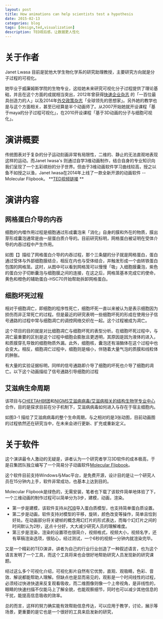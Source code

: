 ```yaml
---
layout: post
title: How animations can help scientists test a hypothesis
date: 2015-02-13
categories: blog
tags: [design,ted,visualization]
description: TED观后感，让数据更人性化
---
```


# 关于作者

Janet Lwasa 目前是犹他大学生物化学系的研究助理教授，主要研究方向就是分子过程的可视化。


她毕业于威廉姆斯学院的生物专业，这给她未来研究可视化分子过程提供了理论基础，并且在这个方面的成就相当突出，2012年曾获得[快速企业杂志](www.fastcompany.com/) 的「一百位最具创造力的人」以及2014年[外交政策杂志](www.foreignpolicy.com)「全球领先的思想家」。另外她的教学也是与这个方面相关，甚至已经算是半个动画师了。从2007开始她就开设课程「基于maya的分子过程可视化」，在2010开设课程「基于3D动画的分子与细胞可视化」。 

# 演讲概要

传统图表对于复杂的分子运动刻画非常有局限性，二维的、静止的无法直观地表现这样的运动。而Janet Iwasa's 则通过自学3维动画制作，结合自身的专业知识向我们呈现了一个五彩缤纷的分子世界。但由于3维动画软件学习曲线较高，授之以鱼不如授之以渔，Janet Iwasa在2014年上线了一款全新开源的动画软件 -- Molecular Flipbook。
**[TED视频链接](http://www.ted.com/speakers/janet_iwasa> ) **

# 演讲内容

## 网格蛋白介导的内吞

细胞的内噬作用过程是细胞通过形成囊泡来「消化」自身的膜和外在的物质，膜出芽形成囊泡通常是由一层蛋白质介导的。目前研究标明，网格蛋白被证明在受体介导的内吞过程中产生作用。


如图【】描绘了网格蛋白介导的内吞过程，那个三条腿的分子就是网格蛋白，蛋白通过受体与外部细胞膜结合，相反在内也与受体结合，并触发形成一个由转铁蛋白包围的网格笼。这时，从图中可以看到网格笼可以慢慢「吸」入细胞膜囊泡，紫色的蛋白分子切断囊泡与细胞膜之间的连接，在这之后，网格笼基本完成它的使命，黄色和橙色的辅助蛋白-HSC70开始帮助拆卸网格蛋白。



## 细胞坏死过程

相对于细胞凋亡，即细胞的程序性死亡，细胞坏死一直以来被认为是表示细胞因为损伤而非正常死亡的过程。但是最近的研究表明一些细胞坏死的形成在使用分子信号通路的过程中常与细胞凋亡的调控网络交织在一起。这个过程被成为凋亡。


这个项目的目的就是对比细胞凋亡与细胞坏死的表型分析。在细胞坏死过程中，与凋亡最重要的区别是这个过程中细胞会膨胀且更透明，其原因是因为液体的进入，和质膜穿孔导致的细胞物质外漏。此外，细胞核，囊泡还有溶酶体在这个过程中也会变大。相反，细胞凋亡过程中，细胞则是缩小，伴随着大量气泡的质膜和线粒体的肿胀。


有大量的实验证据标明，同样的信号通路即介导了细胞的坏死也介导了细胞的凋亡。以下这个动画描绘了信号通路引导细胞的过程



## 艾滋病生命周期

该项目与[CHEETAH财团](http://cheetah.biochem.utah.edu/)和[NIGMS艾滋病病毒/艾滋病相关的结构生物学专业中心](https://www.nigms.nih.gov/research/specificareas/AIDSStructuralBiology/pages/HIVspecializedcenters.aspx)合作，目的是探求目前在分子机制下，艾滋病病毒如何进入与存在于宿主细胞内。


如图3-1 描绘了艾滋病病毒的整个生命周期，与之相对的是3张动图，目前动画图的过程依然还在研究当中，在未来会进行更新、扩充或重新定义。


# 关于软件

这个演讲最令人激动的无疑是，讲者认为一个研究者学习3D软件的成本极高，于是召集团队独立编写了一个简易分子动画软件[Molecular Flipbook](https://github.com/MolecularFlipbook/FlipbookApp)。


这个软件目前支持Windows与Mac平台，是免费开源，设计目的是让一个研究人员在15分钟内上手，软件非常成功，也基本上达到目的。


Molecular Flipbook是绿色的，无需安装，笔者也下载了该软件简单地体验了下，一个三维动画的制作过程可以简单分为3步，建模，动画，渲染。


- 第一步是建模，该软件支持从[PDB](http://www.pdb.org/)导入蛋白质模型，也支持简单蛋白质设置。
- 第二步是动画，软件支持对模型的平移，旋转，颜色改变等操作，简单且恰到好处。在动画部分将关键帧的概念用幻灯片的形式表达，而每个幻灯片之间的时间默认为2秒，这点十分好，大大减少研究人员的理解难度。
- 第三步是渲染，渲染的设置项也很简介，视频格式，视频大小，视频名字，还有草稿渲染选项，很贴心，经过测试，一个6秒的视频一分钟内就渲染完毕。

又是一个精彩的TED演讲，讲者为自己的行业行业创造了一种叙述语言，也为这个语言发明了一个工具，而这个工具将来也会很好地帮助研究人员发现新的研究课题。


经过这么多个可视化介绍，可视化影片自然有它优势，直观、观吸睛，色彩、音效、解说都能帮助人理解。但缺点也是显而易见的，观影是一个时间线性的过程，必须经过快进快退来反复观看吸收，而二维图像则像一个上帝视角，是非线性的，眼睛的快速扫描不仅能马上了解全貌，也能观察细节，同时也可以减少其他信息的干扰，能提高信息吸收的效率。


总的而言，这样的努力确实能有效帮助信息传达，可以应用于教学，讨论，展示等场景，更重要的是它也是一个很好的工具来启发新的研究，



